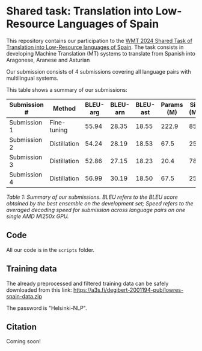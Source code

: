 # Shared task: Translation into Low-Resource Languages of Spain

This repository contains our participation to the [WMT 2024 Shared Task of Translation into Low-Resource languages of Spain](https://www2.statmt.org/wmt24/romance-task.html). The task consists in developing Machine Translation (MT) systems to translate from Spanish into Aragonese, Aranese and Asturian

Our submission consists of 4 submissions covering all language pairs with multilingual systems.

This table shows a summary of our submissions:

| Submission #  | Method        | BLEU-arg   | BLEU-arn   | BLEU-ast   | Params (M) | Size (MB) | Speed (s) |
|---------------|---------------|-------|-------|-------|-------|------------|-----------|
| Submission 1  | Fine-tuning   | 55.94 | 28.35 | 18.55 | 222.9 | 851        | 852.22    |
| Submission 2  | Distillation  | 54.24 | 28.19 | 18.53 | 67.5  | 258        | 361.33    |
| Submission 3  | Distillation  | 52.86 | 27.15 | 18.23 | 20.4  | 78         | 4.06      |
| Submission 4  | Distillation  | 56.99 | 30.19 | 18.50 | 67.5  | 258        | 891.76    |

*Table 1: Summary of our submissions. BLEU refers to the BLEU score obtained by the best ensemble on the development set; Speed refers to the averaged decoding speed for submission across language pairs on one single AMD MI250x GPU.*


## Code

All our code is in the `scripts` folder.

## Training data

The already preprocessed and filtered training data can be safely downloaded from this link: https://a3s.fi/degibert-2001194-pub/lowres-spain-data.zip

The password is "Helsinki-NLP".

## Citation

Coming soon!

